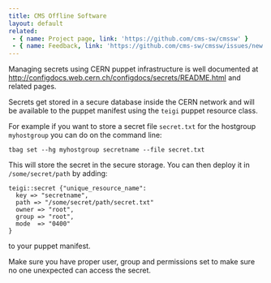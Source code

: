 ```yaml
---
title: CMS Offline Software
layout: default
related:
 - { name: Project page, link: 'https://github.com/cms-sw/cmssw' }
 - { name: Feedback, link: 'https://github.com/cms-sw/cmssw/issues/new' }
---
```


Managing secrets using CERN puppet infrastructure is well documented at
<http://configdocs.web.cern.ch/configdocs/secrets/README.html> and related
pages.

Secrets get stored in a secure database inside the CERN network and will be
available to the puppet manifest using the `teigi` puppet resource class.

For example if you want to store a secret file `secret.txt` for the hostgroup
`myhostgroup` you can do on the command line:

    tbag set --hg myhostgroup secretname --file secret.txt

This will store the secret in the secure storage. You can then deploy it in
`/some/secret/path` by adding:

```
teigi::secret {"unique_resource_name":
  key => "secretname",
  path => "/some/secret/path/secret.txt" 
  owner => "root",
  group => "root",
  mode  => "0400"
}
```

to your puppet manifest.

Make sure you have proper user, group and permissions set to make sure no one
unexpected can access the secret.

